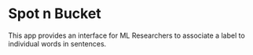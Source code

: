 # Spot n Bucket

This app provides an interface for ML Researchers to associate a label to individual words in sentences.
